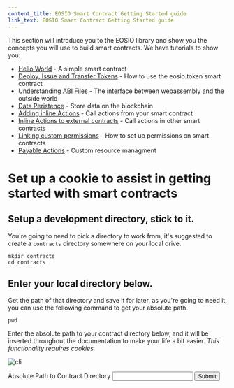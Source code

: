 ```yaml
---
content_title: EOSIO Smart Contract Getting Started guide
link_text: EOSIO Smart Contract Getting Started guide
---
```


This section will introduce you to the EOSIO library and show you the concepts you will use to build smart contracts. We have tutorials to show you:

* [Hello World](01_hello-world.md) - A simple smart contract
* [Deploy, Issue and Transfer Tokens](02_deploy-issue-and-transfer-tokens.md) - How to use the eosio.token smart contract
* [Understanding ABI Files](03_understanding-ABI-files.md) - The interface between webassembly and the outside world
* [Data Peristence](04_data-persistence.md) - Store data on the blockchain
* [Adding inline Actions](06_adding-inline-actions.md) - Call actions from your smart contract
* [Inline Actions to external contracts](07_inline-action-to-external-contract.md) - Call actions in other smart contracts
* [Linking custom permissions](08_linking-custom-permissions.md) - How to set up permissions on smart contracts
* [Payable Actions](10_payable-actions.md) - Custom resource managment


# Set up a cookie to assist in getting started with smart contracts

## Setup a development directory, stick to it.
You're going to need to pick a directory to work from, it's suggested to create a `contracts` directory somewhere on your local drive.
```shell
mkdir contracts
cd contracts
```

## Enter your local directory below.
Get the path of that directory and save it for later, as you're going to need it, you can use the following command to get your absolute path.
```
pwd
```

Enter the absolute path to your contract directory below, and it will be inserted throughout the documentation to make your life a bit easier. _This functionality requires cookies_

![cli](../images/cli_2.2.2.gif)

<div class="eosio-helper-box">
    <form id="CONTRACTS_DIR">
        <label>Absolute Path to Contract Directory</label>
        <input class="helper-cookie" name="CONTRACTS_DIR" type="text" />
        <input type="submit" />
        <span></span>
    </form>
</div>
